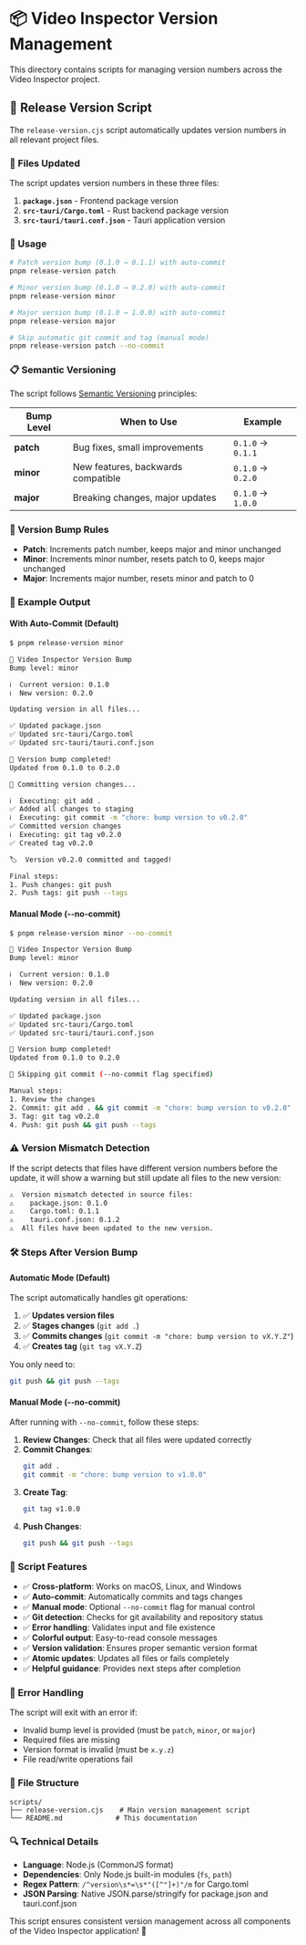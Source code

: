 # 📦 Video Inspector Version Management

This directory contains scripts for managing version numbers across the Video Inspector project.

## 🚀 Release Version Script

The `release-version.cjs` script automatically updates version numbers in all relevant project files.

### 📁 Files Updated

The script updates version numbers in these three files:
1. **`package.json`** - Frontend package version
2. **`src-tauri/Cargo.toml`** - Rust backend package version  
3. **`src-tauri/tauri.conf.json`** - Tauri application version

### 🎯 Usage

```bash
# Patch version bump (0.1.0 → 0.1.1) with auto-commit
pnpm release-version patch

# Minor version bump (0.1.0 → 0.2.0) with auto-commit
pnpm release-version minor

# Major version bump (0.1.0 → 1.0.0) with auto-commit
pnpm release-version major

# Skip automatic git commit and tag (manual mode)
pnpm release-version patch --no-commit
```

### 📋 Semantic Versioning

The script follows [Semantic Versioning](https://semver.org/) principles:

| Bump Level | When to Use | Example |
|------------|-------------|---------|
| **patch** | Bug fixes, small improvements | `0.1.0` → `0.1.1` |
| **minor** | New features, backwards compatible | `0.1.0` → `0.2.0` |
| **major** | Breaking changes, major updates | `0.1.0` → `1.0.0` |

### 🔄 Version Bump Rules

- **Patch**: Increments patch number, keeps major and minor unchanged
- **Minor**: Increments minor number, resets patch to 0, keeps major unchanged  
- **Major**: Increments major number, resets minor and patch to 0

### 📝 Example Output

#### With Auto-Commit (Default)
```bash
$ pnpm release-version minor

🚀 Video Inspector Version Bump
Bump level: minor

ℹ️  Current version: 0.1.0
ℹ️  New version: 0.2.0

Updating version in all files...

✅ Updated package.json
✅ Updated src-tauri/Cargo.toml
✅ Updated src-tauri/tauri.conf.json

🎉 Version bump completed!
Updated from 0.1.0 to 0.2.0

📝 Committing version changes...

ℹ️  Executing: git add .
✅ Added all changes to staging
ℹ️  Executing: git commit -m "chore: bump version to v0.2.0"
✅ Committed version changes
ℹ️  Executing: git tag v0.2.0
✅ Created tag v0.2.0

🏷️  Version v0.2.0 committed and tagged!

Final steps:
1. Push changes: git push
2. Push tags: git push --tags
```

#### Manual Mode (--no-commit)
```bash
$ pnpm release-version minor --no-commit

🚀 Video Inspector Version Bump
Bump level: minor

ℹ️  Current version: 0.1.0
ℹ️  New version: 0.2.0

Updating version in all files...

✅ Updated package.json
✅ Updated src-tauri/Cargo.toml
✅ Updated src-tauri/tauri.conf.json

🎉 Version bump completed!
Updated from 0.1.0 to 0.2.0

📝 Skipping git commit (--no-commit flag specified)

Manual steps:
1. Review the changes
2. Commit: git add . && git commit -m "chore: bump version to v0.2.0"
3. Tag: git tag v0.2.0
4. Push: git push && git push --tags
```

### ⚠️ Version Mismatch Detection

If the script detects that files have different version numbers before the update, it will show a warning but still update all files to the new version:

```bash
⚠️  Version mismatch detected in source files:
⚠️    package.json: 0.1.0
⚠️    Cargo.toml: 0.1.1
⚠️    tauri.conf.json: 0.1.2
⚠️  All files have been updated to the new version.
```

### 🛠️ Steps After Version Bump

#### Automatic Mode (Default)
The script automatically handles git operations:
1. ✅ **Updates version files**
2. ✅ **Stages changes** (`git add .`)
3. ✅ **Commits changes** (`git commit -m "chore: bump version to vX.Y.Z"`)
4. ✅ **Creates tag** (`git tag vX.Y.Z`)

You only need to:
```bash
git push && git push --tags
```

#### Manual Mode (--no-commit)
After running with `--no-commit`, follow these steps:

1. **Review Changes**: Check that all files were updated correctly
2. **Commit Changes**:
   ```bash
   git add .
   git commit -m "chore: bump version to v1.0.0"
   ```
3. **Create Tag**:
   ```bash
   git tag v1.0.0
   ```
4. **Push Changes**:
   ```bash
   git push && git push --tags
   ```

### 🔧 Script Features

- ✅ **Cross-platform**: Works on macOS, Linux, and Windows
- ✅ **Auto-commit**: Automatically commits and tags changes
- ✅ **Manual mode**: Optional `--no-commit` flag for manual control
- ✅ **Git detection**: Checks for git availability and repository status
- ✅ **Error handling**: Validates input and file existence
- ✅ **Colorful output**: Easy-to-read console messages
- ✅ **Version validation**: Ensures proper semantic version format
- ✅ **Atomic updates**: Updates all files or fails completely
- ✅ **Helpful guidance**: Provides next steps after completion

### 🚨 Error Handling

The script will exit with an error if:
- Invalid bump level is provided (must be `patch`, `minor`, or `major`)
- Required files are missing
- Version format is invalid (must be `x.y.z`)
- File read/write operations fail

### 📂 File Structure

```
scripts/
├── release-version.cjs    # Main version management script
└── README.md             # This documentation
```

### 🔍 Technical Details

- **Language**: Node.js (CommonJS format)
- **Dependencies**: Only Node.js built-in modules (`fs`, `path`)
- **Regex Pattern**: `/^version\s*=\s*"([^"]+)"/m` for Cargo.toml
- **JSON Parsing**: Native JSON.parse/stringify for package.json and tauri.conf.json

This script ensures consistent version management across all components of the Video Inspector application! 🎉
